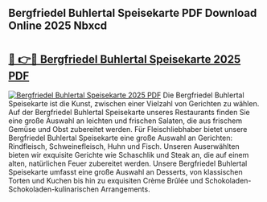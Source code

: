 ## Bergfriedel Buhlertal Speisekarte PDF Download Online 2025 Nbxcd

# <h2><a href="http://gc9m4mw.nevu.top/?p=Bergfriedel+Buhlertal+Speisekarte">🔗 👉🔴 Bergfriedel Buhlertal Speisekarte 2025 PDF</a></h2>

[![Bergfriedel Buhlertal Speisekarte 2025 PDF](https://i.imgur.com/dBaPXMq.png)](http://gc9m4mw.nevu.top/?p=Bergfriedel+Buhlertal+Speisekarte)
Die Bergfriedel Buhlertal Speisekarte ist die Kunst, zwischen einer Vielzahl von Gerichten zu wählen. Auf der Bergfriedel Buhlertal Speisekarte unseres Restaurants finden Sie eine große Auswahl an leichten und frischen Salaten, die aus frischem Gemüse und Obst zubereitet werden. Für Fleischliebhaber bietet unsere Bergfriedel Buhlertal Speisekarte eine große Auswahl an Gerichten: Rindfleisch, Schweinefleisch, Huhn und Fisch. Unseren Auserwählten bieten wir exquisite Gerichte wie Schaschlik und Steak an, die auf einem alten, natürlichen Feuer zubereitet werden. Unsere Bergfriedel Buhlertal Speisekarte umfasst eine große Auswahl an Desserts, von klassischen Torten und Kuchen bis hin zu exquisiten Crème Brûlée und Schokoladen-Schokoladen-kulinarischen Arrangements.
